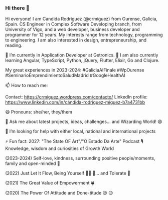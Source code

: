 ### Hi there 👋

Hi everyone! I am Candida Rodriguez (@crmiguez) from Ourense, Galicia, Spain. CS Engineer in Complex Software Developing branch, from University of Vigo, and a web developer, business developer and programmer for 12 years. My interests range from technology, programming to engineering. I am also interested in design, entrepreneurship, and reading.

🔭 I’m currently in Application Developer at Getronics. 🌱 I am also currently learning Angular, TypeScript, Python, jQuery, Flutter, Elixir, Go and Clojure.

My great experiences in 2023-2024: #GaliciaAIFinale #WpOurense #SeminarioEmprendimientoSaludMadrid #GoogleHealthAI

📫 How to reach me: 

Contact: https://crmiguez.wordpress.com/contacto/
LinkedIn profile: https://www.linkedin.com/in/cándida-rodríguez-míguez-b7a4731bb

😄 Pronouns: she/her, they/them

💬 Ask me about latest projects, ideas, challenges... and Wizarding World! :smile:

🤔 I’m looking for help with either local, national and international projects

⚡ Fun fact:
2027: "The State OF Art"/"O Estado Da Arte" Podcast 🎙️ Knowledge, wisdom and curiosities of Growth World 

(2023-2024) Self-love, kindness, surrounding positive people/moments, family and open-minded 💝

(2022) Just Let It Flow, Being Yourself 🏊‍♀️ 💖... and Tolerate 🌝

(2021) The Great Value of Empowerment 🍀

(2020) The Power Of Attitude and Done-titude :wink: :wink:

